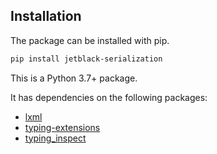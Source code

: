 ## Installation

The package can be installed with pip.

```bash
pip install jetblack-serialization
```

This is a Python 3.7+ package.

It has dependencies on the following packages:

* [lxml](https://lxml.de/)
* [typing-extensions](https://github.com/python/typing/tree/master/typing_extensions)
* [typing_inspect](https://github.com/ilevkivskyi/typing_inspect)
